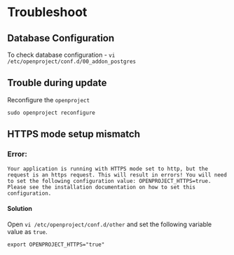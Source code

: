 # Troubleshoot

## Database Configuration

   To check database configuration - `vi /etc/openproject/conf.d/00_addon_postgres`

## Trouble during update
   Reconfigure the `openproject`

 ```sudo openproject reconfigure```


## HTTPS mode setup mismatch

### Error:

```
Your application is running with HTTPS mode set to http, but the request is an https request. This will result in errors! You will need to set the following configuration value: OPENPROJECT_HTTPS=true. Please see the installation documentation on how to set this configuration. 
```

#### Solution

Open  `vi /etc/openproject/conf.d/other` and set the following variable value as `true`.

```
export OPENPROJECT_HTTPS="true"
```
